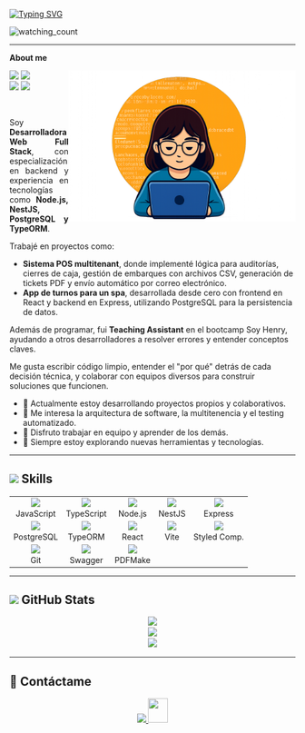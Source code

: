 <a href="https://git.io/typing-svg"><img src="https://readme-typing-svg.demolab.com?font=Audiowide&size=40&pause=1000&color=006CF7&background=810023&center=true&vCenter=true&width=435&lines=Hola!+Soy+Pia" alt="Typing SVG" /></a>
<p align="left"> 
<img src="https://komarev.com/ghpvc/?username=PiaBorgoglio80&color=brightgreen" alt="watching_count" />
</p>

---

**About me**

<picture>
  <img align="right" src="https://raw.githubusercontent.com/PiaBorgoglio80/PiaBorgoglio80/main/readme-avatar.png" width="400px" />
</picture>

<p align="left">
  <img src="https://img.shields.io/badge/Focus-Backend%20Development-dodgerblue" />
  <img src="https://img.shields.io/badge/Role-Fullstack%20Developer-dodgerblue" />
  <br>
  <img src="https://img.shields.io/badge/Languages-Spanish%20(Native)-dodgerblue" />
  <img src="https://img.shields.io/badge/Languages-English%20(B2)-dodgerblue" />
</p>
<br>

<p align="justify">
Soy <strong>Desarrolladora Web Full Stack</strong>, con especialización en backend y experiencia en tecnologías como <strong>Node.js, NestJS, PostgreSQL y TypeORM</strong>.

Trabajé en proyectos como:  
- <strong>Sistema POS multitenant</strong>, donde implementé lógica para auditorías, cierres de caja, gestión de embarques con archivos CSV, generación de tickets PDF y envío automático por correo electrónico.  
- <strong>App de turnos para un spa</strong>, desarrollada desde cero con frontend en React y backend en Express, utilizando PostgreSQL para la persistencia de datos.

Además de programar, fui <strong>Teaching Assistant</strong> en el bootcamp Soy Henry, ayudando a otros desarrolladores a resolver errores y entender conceptos claves.

Me gusta escribir código limpio, entender el "por qué" detrás de cada decisión técnica, y colaborar con equipos diversos para construir soluciones que funcionen.
</p>

- 🔭 Actualmente estoy desarrollando proyectos propios y colaborativos.  
- 🌱 Me interesa la arquitectura de software, la multitenencia y el testing automatizado.  
- 👯 Disfruto trabajar en equipo y aprender de los demás.  
- 🧠 Siempre estoy explorando nuevas herramientas y tecnologías.

---

## <img src="https://media2.giphy.com/media/QssGEmpkyEOhBCb7e1/giphy.gif" width="25"> Skills

<table align="center">
  <tr>
    <td align="center"><img src="https://cdn.jsdelivr.net/gh/devicons/devicon/icons/javascript/javascript-original.svg" width="40"/><br>JavaScript</td>
    <td align="center"><img src="https://cdn.jsdelivr.net/gh/devicons/devicon/icons/typescript/typescript-original.svg" width="40"/><br>TypeScript</td>
    <td align="center"><img src="https://cdn.jsdelivr.net/gh/devicons/devicon/icons/nodejs/nodejs-original.svg" width="40"/><br>Node.js</td>
    <td align="center"><img src="https://nestjs.com/img/logo-small.svg" width="40"/><br>NestJS</td>
    <td align="center"><img src="https://cdn.jsdelivr.net/gh/devicons/devicon/icons/express/express-original.svg" width="40"/><br>Express</td>
  </tr>
  <tr>
    <td align="center"><img src="https://cdn.jsdelivr.net/gh/devicons/devicon/icons/postgresql/postgresql-original.svg" width="40"/><br>PostgreSQL</td>
    <td align="center"><img src="https://upload.wikimedia.org/wikipedia/commons/c/c8/TypeORM_Logo.png" width="40"/><br>TypeORM</td>
    <td align="center"><img src="https://cdn.jsdelivr.net/gh/devicons/devicon/icons/react/react-original.svg" width="40"/><br>React</td>
    <td align="center"><img src="https://vitejs.dev/logo.svg" width="40"/><br>Vite</td>
    <td align="center"><img src="https://raw.githubusercontent.com/styled-components/brand/master/styled-components.png" width="40"/><br>Styled Comp.</td>
  </tr>
  <tr>
    <td align="center"><img src="https://cdn.jsdelivr.net/gh/devicons/devicon/icons/git/git-original.svg" width="40"/><br>Git</td>
    <td align="center"><img src="https://static-00.iconduck.com/assets.00/swagger-icon-512x512-vy1j2z6e.png" width="40"/><br>Swagger</td>
    <td align="center"><img src="https://pdfmake.github.io/docs/images/pdfmake-logo.png" width="40"/><br>PDFMake</td>
  </tr>
</table>



---

## <img src="https://media.giphy.com/media/iY8CRBdQXODJSCERIr/giphy.gif" width="35"><b> GitHub Stats </b>

<div align="center">

![](https://github-readme-stats.vercel.app/api?username=PiaBorgoglio80&theme=dracula&hide_border=false&include_all_commits=true&count_private=true)<br/>
![](https://github-readme-streak-stats.herokuapp.com/?user=PiaBorgoglio80&theme=dracula&hide_border=false)<br/>
![](https://github-readme-stats.vercel.app/api/top-langs/?username=PiaBorgoglio80&theme=dracula&hide_border=false&include_all_commits=true&count_private=true&layout=compact)

</div>

---

## 🤝 Contáctame

<p align="center">
  <a href="https://www.linkedin.com/in/piaborgogliodev/" target="_blank">
    <img src="https://img.icons8.com/doodle/40/000000/linkedin--v2.png" />
  </a>
  <a href="mailto:piabrgoglio80@gmail.com">
    <img src="https://img.icons8.com/doodle/2x/gmail-new.png" width="35" height="43" />
  </a>
</p>

